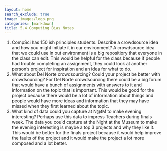 ```yaml
---
layout: home
search_exclude: true
image: images/logo.png
categories: [markdown]
title: 5.4 Computing Bias Notes
---
```

1. CompSci has 150 ish principles students. Describe a crowdsource idea and how you might initiate it in our environment?
A crowdsource idea that we could use in out environment is a big repositiory that everyone in the class can edit. This would be helpful for the class because if people had trouble completing an assignment, they could look at another person’s project for inspiration and an idea for what to do.
2. What about Del Norte crowdsourcing? Could your project be better with crowdsourcing?
For Del Norte crowdsourcing there could be a big forum that would have a bunch of assignments with answers to it and information on the topic that is important. This would be good for the project because there would be a lot of information about things and people would have more ideas and information that they may have missed when they first learned about the topic.
3. What kind of data could you capture at N@tM to make evening interesting? Perhaps use this data to impress Teachers during finals week.
The data you could capture at the Night at the Museum to make the evening interesting is maybe a top 3 projects and why they like it. This would be better for the finals project because it would help improve the faults of the project and it would make the project a lot more composed and a lot better.
